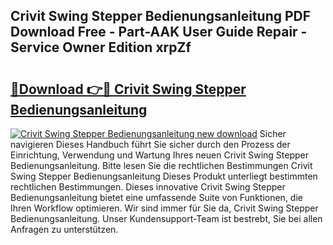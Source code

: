 ## Crivit Swing Stepper Bedienungsanleitung PDF Download Free - Part-AAK User Guide Repair - Service Owner Edition xrpZf

# <h2><a href="http://df53uo.blite.top/?on=Crivit+Swing+Stepper+Bedienungsanleitung">🔗Download 👉🔴 Crivit Swing Stepper Bedienungsanleitung</a></h2>

[![Crivit Swing Stepper Bedienungsanleitung new download](https://i.imgur.com/lujVjoI.png)](http://df53uo.blite.top/?on=Crivit+Swing+Stepper+Bedienungsanleitung)
Sicher navigieren Dieses Handbuch führt Sie sicher durch den Prozess der Einrichtung, Verwendung und Wartung Ihres neuen Crivit Swing Stepper Bedienungsanleitung. Bitte lesen Sie die rechtlichen Bestimmungen Crivit Swing Stepper Bedienungsanleitung Dieses Produkt unterliegt bestimmten rechtlichen Bestimmungen. Dieses innovative Crivit Swing Stepper Bedienungsanleitung bietet eine umfassende Suite von Funktionen, die Ihren Workflow optimieren. Wir sind immer für Sie da, Crivit Swing Stepper Bedienungsanleitung. Unser Kundensupport-Team ist bestrebt, Sie bei allen Anfragen zu unterstützen.

